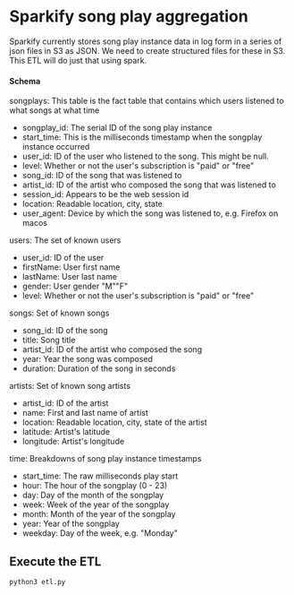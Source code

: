 # Sparkify song play aggregation

Sparkify currently stores song play instance data in log form in a series of json files in S3 as JSON.
We need to create structured files for these in S3. This ETL will do just that using spark.

#### Schema

songplays: This table is the fact table that contains which users listened to what songs at what time
  - songplay_id: The serial ID of the song play instance
  - start_time: This is the milliseconds timestamp when the songplay instance occurred
  - user_id: ID of the user who listened to the song. This might be null.
  - level: Whether or not the user's subscription is "paid" or "free"
  - song_id: ID of the song that was listened to
  - artist_id: ID of the artist who composed the song that was listened to
  - session_id: Appears to be the web session id
  - location: Readable location, city, state
  - user_agent: Device by which the song was listened to, e.g. Firefox on macos

users: The set of known users
  - user_id: ID of the user
  - firstName: User first name
  - lastName: User last name
  - gender: User gender "M"\"F"
  - level: Whether or not the user's subscription is "paid" or "free"

songs: Set of known songs
  - song_id: ID of the song
  - title: Song title
  - artist_id: ID of the artist who composed the song
  - year: Year the song was composed
  - duration: Duration of the song in seconds

artists: Set of known song artists
  - artist_id: ID of the artist
  - name: First and last name of artist
  - location: Readable location, city, state of the artist
  - latitude: Artist's latitude
  - longitude: Artist's longitude

time: Breakdowns of song play instance timestamps
  - start_time: The raw milliseconds play start
  - hour: The hour of the songplay (0 - 23)
  - day: Day of the month of the songplay
  - week: Week of the year of the songplay
  - month: Month of the year of the songplay
  - year: Year of the songplay
  - weekday: Day of the week, e.g. "Monday"

## Execute the ETL

```python3 etl.py```
